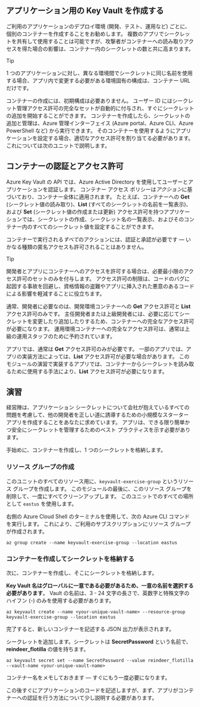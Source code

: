 ## <a name="creating-key-vaults-for-your-applications"></a>アプリケーション用の Key Vault を作成する

ご利用のアプリケーションのデプロイ環境 (開発、テスト、運用など) ごとに、個別のコンテナーを作成することをお勧めします。 複数のアプリでシークレットを共有して使用することは可能ですが、攻撃者がコンテナーへの読み取りアクセスを得た場合の影響は、コンテナー内のシークレットの数と共に高まります。

> [!TIP]
> 1 つのアプリケーションに対し、異なる環境間でシークレットに同じ名前を使用する場合、アプリ内で変更する必要がある環境固有の構成は、コンテナー URL だけです。

コンテナーの作成には、初期構成は必要ありません。 ユーザー ID にはシークレット管理アクセス許可の完全なセットが自動的に付与され、すぐにシークレットの追加を開始することができます。 コンテナーを作成したら、シークレットの追加と管理は、Azure 管理インターフェイス (Azure portal、Azure CLI、Azure PowerShell など) から実行できます。 そのコンテナーを使用するようにアプリケーションを設定する場合、適切なアクセス許可を割り当てる必要があります。これについては次のユニットで説明します。

## <a name="vault-authentication-and-permissions"></a>コンテナーの認証とアクセス許可

Azure Key Vault の API では、Azure Active Directory を使用してユーザーとアプリケーションを認証します。 コンテナー アクセス ポリシーは*アクション*に基づいており、コンテナー全体に適用されます。 たとえば、コンテナーへの **Get** (シークレット値の読み取り)、**List** (すべてのシークレットの名前を一覧表示)、および **Set** (シークレット値の作成または更新) アクセス許可を持つアプリケーションでは、シークレットの作成、シークレット名の一覧表示、およびそのコンテナー内のすべてのシークレット値を設定することができます。

コンテナーで実行される*すべて*のアクションには、認証と承認が必要です &mdash; いかなる種類の匿名アクセスも許可されることはありません。

> [!TIP]
> 開発者とアプリにコンテナーへのアクセスを許可する場合は、必要最小限のアクセス許可のセットのみを付与します。 アクセス許可の制限は、コードのバグに起因する事故を回避し、資格情報の盗難やアプリに挿入された悪意のあるコードによる影響を軽減することに役立ちます。

通常、開発者に必要なのは、開発環境コンテナーへの **Get** アクセス許可と **List** アクセス許可のみです。 主任開発者または上級開発者には、必要に応じてシークレットを変更したり追加したりするため、コンテナーへの完全なアクセス許可が必要になります。 運用環境コンテナーへの完全なアクセス許可は、通常は上級の運用スタッフのために予約されています。

アプリでは、通常は **Get** アクセス許可のみが必要です。 一部のアプリでは、アプリの実装方法によっては、**List** アクセス許可が必要な場合があります。 このモジュールの演習で実装するアプリでは、コンテナーからシークレットを読み取るために使用する手法により、**List** アクセス許可が必要になります。

## <a name="exercise"></a>演習

経営陣は、アプリケーション シークレットについて会社が抱えているすべての問題を考慮して、他の開発者を正しい道に誘導するための小規模なスターター アプリを作成することをあなたに求めています。 アプリは、できる限り簡単かつ安全にシークレットを管理するためのベスト プラクティスを示す必要があります。

手始めに、コンテナーを作成し、1 つのシークレットを格納します。

### <a name="create-a-resource-group"></a>リソース グループの作成
<!---TODO: Update for sandbox?--->

このユニットのすべてのリソース用に、`keyvault-exercise-group` というリソース グループを作成します。 このモジュールの最後に、このリソース グループを削除して、一度にすべてクリーンアップします。 このユニットでのすべての場所として `eastus` を使用します。

右側の Azure Cloud Shell のターミナルを使用して、次の Azure CLI コマンドを実行します。 これにより、ご利用のサブスクリプションにリソース グループが作成されます。

```azurecli
az group create --name keyvault-exercise-group --location eastus
```

### <a name="create-the-vault-and-store-the-secret-in-it"></a>コンテナーを作成してシークレットを格納する

次に、コンテナーを作成し、そこにシークレットを格納します。

**Key Vault 名はグローバルに一意である必要があるため、一意の名前を選択する必要があります**。 Vault の名前は、3 - 24 文字の長さで、英数字と特殊文字のハイフン (-) のみを使用する必要があります。

```azurecli
az keyvault create --name <your-unique-vault-name> --resource-group keyvault-exercise-group --location eastus
```

完了すると、新しいコンテナーを記述する JSON 出力が表示されます。

シークレットを追加します。シークレットは **SecretPassword** という名前で、**reindeer_flotilla** の値を持ちます。

```azurecli
az keyvault secret set --name SecretPassword --value reindeer_flotilla --vault-name <your-unique-vault-name>
```

コンテナー名をメモしておきます &mdash; すぐにもう一度必要になります。

この後すぐにアプリケーションのコードを記述しますが、まず、アプリがコンテナーへの認証を行う方法について少し説明する必要があります。